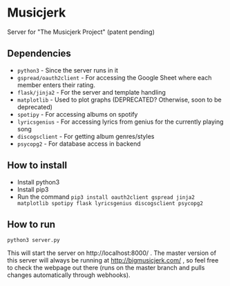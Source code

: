 # Musicjerk

Server for "The Musicjerk Project" (patent pending)

## Dependencies

* ```python3``` - Since the server runs in it
* ```gspread/oauth2client``` - For accessing the Google Sheet where each member enters their rating.
* ```flask/jinja2``` - For the server and template handling
* ```matplotlib``` - Used to plot graphs (DEPRECATED? Otherwise, soon to be deprecated)
* ```spotipy``` - For accessing albums on spotify
* ```lyricsgenius``` - For accessing lyrics from genius for the currently playing song
* ```discogsclient``` - For getting album genres/styles
* ```psycopg2``` - For database access in backend

## How to install
* Install python3
* Install pip3
* Run the command ```pip3 install oauth2client gspread jinja2 matplotlib spotipy flask lyricsgenius discogsclient psycopg2```

## How to run
```python3 server.py```

This will start the server on http://localhost:8000/ .
The master version of this server will always be running at http://bigmusicjerk.com/ , so feel free to check the 
webpage out there (runs on the master branch and pulls changes automatically through webhooks).
